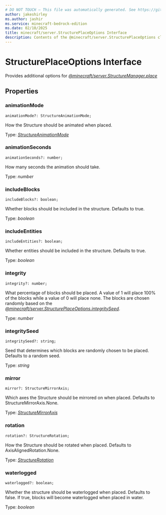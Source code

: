 ```yaml
---
# DO NOT TOUCH — This file was automatically generated. See https://github.com/mojang/minecraftapidocsgenerator to modify descriptions, examples, etc.
author: jakeshirley
ms.author: jashir
ms.service: minecraft-bedrock-edition
ms.date: 02/10/2025
title: minecraft/server.StructurePlaceOptions Interface
description: Contents of the @minecraft/server.StructurePlaceOptions class.
---
```

# StructurePlaceOptions Interface

Provides additional options for [*@minecraft/server.StructureManager.place*](../../../scriptapi/minecraft/server/StructureManager.md#place)

## Properties

### **animationMode**
`animationMode?: StructureAnimationMode;`

How the Structure should be animated when placed.

Type: [*StructureAnimationMode*](StructureAnimationMode.md)

### **animationSeconds**
`animationSeconds?: number;`

How many seconds the animation should take.

Type: *number*

### **includeBlocks**
`includeBlocks?: boolean;`

Whether blocks should be included in the structure. Defaults to true.

Type: *boolean*

### **includeEntities**
`includeEntities?: boolean;`

Whether entities should be included in the structure. Defaults to true.

Type: *boolean*

### **integrity**
`integrity?: number;`

What percentage of blocks should be placed. A value of 1 will place 100% of the blocks while a value of 0 will place none. The blocks are chosen randomly based on the [*@minecraft/server.StructurePlaceOptions.integritySeed*](../../../scriptapi/minecraft/server/StructurePlaceOptions.md#integrityseed).

Type: *number*

### **integritySeed**
`integritySeed?: string;`

Seed that determines which blocks are randomly chosen to be placed. Defaults to a random seed.

Type: *string*

### **mirror**
`mirror?: StructureMirrorAxis;`

Which axes the Structure should be mirrored on when placed. Defaults to StructureMirrorAxis.None.

Type: [*StructureMirrorAxis*](StructureMirrorAxis.md)

### **rotation**
`rotation?: StructureRotation;`

How the Structure should be rotated when placed. Defaults to AxisAlignedRotation.None.

Type: [*StructureRotation*](StructureRotation.md)

### **waterlogged**
`waterlogged?: boolean;`

Whether the structure should be waterlogged when placed. Defaults to false. If true, blocks will become waterlogged when placed in water.

Type: *boolean*
